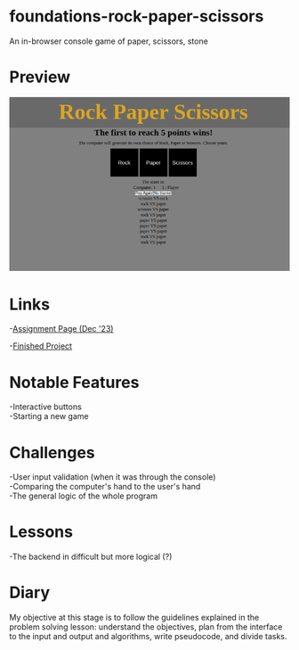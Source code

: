 # foundations-rock-paper-scissors
An in-browser console game of paper, scissors, stone

# Preview

<div align="center">
    <img src="./project-preview.png">
</div>

# Links

-[Assignment Page (Dec '23)](https://www.theodinproject.com/lessons/foundations-rock-paper-scissors)

-[Finished Project](https://erreurdesyntaxe.github.io/foundations-rock-paper-scissors/)

# Notable Features

-Interactive buttons  
-Starting a new game  

# Challenges

-User input validation (when it was through the console)  
-Comparing the computer's hand to the user's hand  
-The general logic of the whole program  

# Lessons

-The backend in difficult but more logical (?)  

# Diary

My objective at this stage is to follow the guidelines explained in the problem 
solving lesson: understand the objectives, plan from the interface to the input 
and output and algorithms, write pseudocode, and divide tasks.  